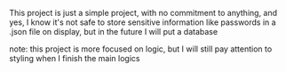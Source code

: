 This project is just a simple project, with no commitment to anything, and yes, I know it's not safe to store sensitive information like passwords in a .json file on display, but in the future I will put a database

note: this project is more focused on logic, but I will still pay attention to styling when I finish the main logics